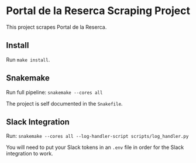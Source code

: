 # Portal de la Reserca Scraping Project

This project scrapes Portal de la Reserca. 

## Install
Run `make install`.

## Snakemake
Run full pipeline:
`snakemake --cores all`

The project is self documented in the `Snakefile`.

## Slack Integration
Run:
`snakemake --cores all --log-handler-script scripts/log_handler.py`

You will need to put your Slack tokens in an `.env` file in order for the Slack integration to work.
